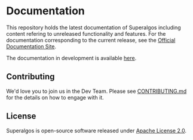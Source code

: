 
# Documentation

This repository holds the latest documentation of Superalgos including content refering to unreleased functionality and features. For the documentation corresponding to the current release, see the [Official Documentation Site](https://docs.superalgos.org).

The documentation in development is available [here](https://superalgos.github.io/Documentation/).

## Contributing

We'd love you to join us in the Dev Team. Please see [CONTRIBUTING.md](CONTRIBUTING.md) for the details on how to engage with it.

## License

Superalgos is open-source software released under [Apache License 2.0](LICENSE).
